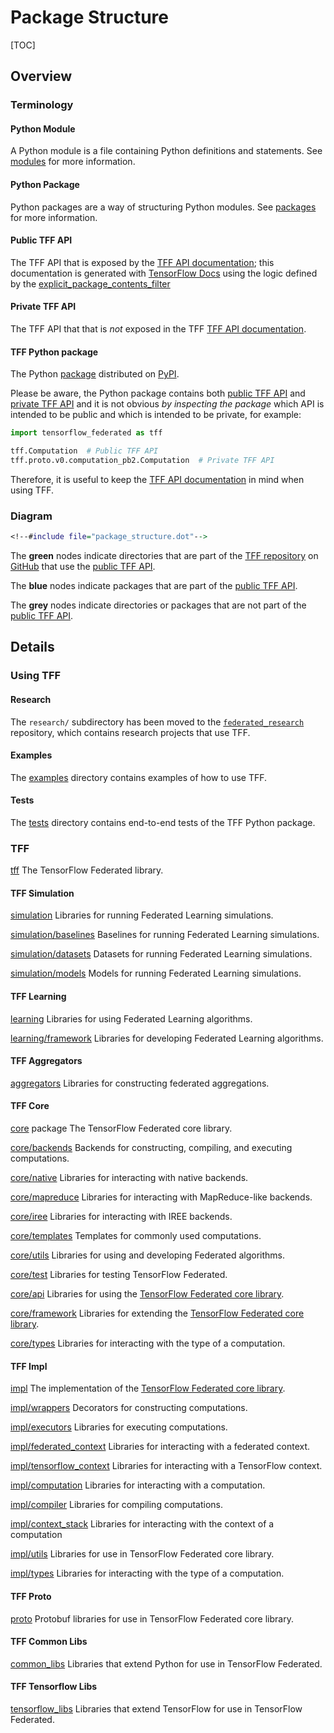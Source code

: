 # Package Structure

[TOC]

## Overview

### Terminology

#### Python Module

A Python module is a file containing Python definitions and statements. See
[modules](https://docs.python.org/3/tutorial/modules.html#modules) for more
information.

#### Python Package

Python packages are a way of structuring Python modules. See
[packages](https://docs.python.org/3/tutorial/modules.html#packages) for more
information.

#### Public TFF API

The TFF API that is exposed by the
[TFF API documentation](https://www.tensorflow.org/federated/api_docs/python/tff);
this documentation is generated with
[TensorFlow Docs](https://github.com/tensorflow/docs) using the logic defined by
the
[explicit_package_contents_filter](https://github.com/tensorflow/docs/blob/master/tools/tensorflow_docs/api_generator/public_api.py;l=156)

#### Private TFF API

The TFF API that that is *not* exposed in the TFF
[TFF API documentation](https://www.tensorflow.org/federated/api_docs/python/tff).

#### TFF Python package

The Python [package](https://pypi.org/project/tensorflow-federated/) distributed
on [PyPI](https://pypi.org).

Please be aware, the Python package contains both
[public TFF API](#public-tff-api) and [private TFF API](#private-tff-api) and it
is not obvious *by inspecting the package* which API is intended to be public
and which is intended to be private, for example:

```python
import tensorflow_federated as tff

tff.Computation  # Public TFF API
tff.proto.v0.computation_pb2.Computation  # Private TFF API
```

Therefore, it is useful to keep the
[TFF API documentation](https://www.tensorflow.org/federated/api_docs/python/tff)
in mind when using TFF.

### Diagram

```dot
<!--#include file="package_structure.dot"-->
```

The **green** nodes indicate directories that are part of the
[TFF repository](https://github.com/tensorflow/federated) on
[GitHub](https://github.com) that use the [public TFF API](#public-tff-api).

The **blue** nodes indicate packages that are part of the
[public TFF API](#public-tff-api).

The **grey** nodes indicate directories or packages that are not part of the
[public TFF API](#public-tff-api).

## Details

### Using TFF

#### Research

The `research/` subdirectory has been moved to the
[`federated_research`](https://github.com/google-research/federated) repository,
which contains research projects that use TFF.

#### Examples

The [examples](https://github.com/tensorflow/federated/blob/master/tensorflow_federated/python/examples)
directory contains examples of how to use TFF.

#### Tests

The [tests](https://github.com/tensorflow/federated/blob/master/tensorflow_federated/python/tests)
directory contains end-to-end tests of the TFF Python package.

### TFF

[tff](https://github.com/tensorflow/federated/blob/master/tensorflow_federated/) The TensorFlow Federated
library.

#### TFF Simulation

[simulation](https://github.com/tensorflow/federated/blob/master/tensorflow_federated/python/simulation)
Libraries for running Federated Learning simulations.

[simulation/baselines](https://github.com/tensorflow/federated/blob/master/tensorflow_federated/python/simulation/baselines)
Baselines for running Federated Learning simulations.

[simulation/datasets](https://github.com/tensorflow/federated/blob/master/tensorflow_federated/python/simulation/datasets)
Datasets for running Federated Learning simulations.

[simulation/models](https://github.com/tensorflow/federated/blob/master/tensorflow_federated/python/simulation/models)
Models for running Federated Learning simulations.

#### TFF Learning

[learning](https://github.com/tensorflow/federated/blob/master/tensorflow_federated/python/learning)
Libraries for using Federated Learning algorithms.

[learning/framework](https://github.com/tensorflow/federated/blob/master/tensorflow_federated/python/learning/framework)
Libraries for developing Federated Learning algorithms.

#### TFF Aggregators

[aggregators](https://github.com/tensorflow/federated/blob/master/tensorflow_federated/python/aggregators)
Libraries for constructing federated aggregations.

#### TFF Core

[core](https://github.com/tensorflow/federated/blob/master/tensorflow_federated/python/core) package The
TensorFlow Federated core library.

[core/backends](https://github.com/tensorflow/federated/blob/master/tensorflow_federated/python/core/backends)
Backends for constructing, compiling, and executing computations.

[core/native](https://github.com/tensorflow/federated/blob/master/tensorflow_federated/python/core/backends/native)
Libraries for interacting with native backends.

[core/mapreduce](https://github.com/tensorflow/federated/blob/master/tensorflow_federated/python/core/backends/mapreduce)
Libraries for interacting with MapReduce-like backends.

[core/iree](https://github.com/tensorflow/federated/blob/master/tensorflow_federated/python/core/backends/iree)
Libraries for interacting with IREE backends.

[core/templates](https://github.com/tensorflow/federated/blob/master/tensorflow_federated/python/core/templates)
Templates for commonly used computations.

[core/utils](https://github.com/tensorflow/federated/blob/master/tensorflow_federated/python/core/utils)
Libraries for using and developing Federated algorithms.

[core/test](https://github.com/tensorflow/federated/blob/master/tensorflow_federated/python/core/test)
Libraries for testing TensorFlow Federated.

[core/api](https://github.com/tensorflow/federated/blob/master/tensorflow_federated/python/core/api)
Libraries for using the [TensorFlow Federated core library](#tff-core).

[core/framework](https://github.com/tensorflow/federated/blob/master/tensorflow_federated/python/core/framework)
Libraries for extending the [TensorFlow Federated core library](#tff-core).

[core/types](https://github.com/tensorflow/federated/blob/master/tensorflow_federated/python/core/types)
Libraries for interacting with the type of a computation.

#### TFF Impl

[impl](https://github.com/tensorflow/federated/blob/master/tensorflow_federated/python/core/impl) The
implementation of the [TensorFlow Federated core library](#tff-core).

[impl/wrappers](https://github.com/tensorflow/federated/blob/master/tensorflow_federated/python/core/impl/wrappers)
Decorators for constructing computations.

[impl/executors](https://github.com/tensorflow/federated/blob/master/tensorflow_federated/python/core/impl/executors)
Libraries for executing computations.

[impl/federated_context](https://github.com/tensorflow/federated/blob/master/tensorflow_federated/python/core/impl/federated_context)
Libraries for interacting with a federated context.

[impl/tensorflow_context](https://github.com/tensorflow/federated/blob/master/tensorflow_federated/python/core/impl/tensorflow_context)
Libraries for interacting with a TensorFlow context.

[impl/computation](https://github.com/tensorflow/federated/blob/master/tensorflow_federated/python/core/impl/computation)
Libraries for interacting with a computation.

[impl/compiler](https://github.com/tensorflow/federated/blob/master/tensorflow_federated/python/core/impl/compiler)
Libraries for compiling computations.

[impl/context_stack](https://github.com/tensorflow/federated/blob/master/tensorflow_federated/python/core/impl/context_stack)
Libraries for interacting with the context of a computation

[impl/utils](https://github.com/tensorflow/federated/blob/master/tensorflow_federated/python/core/impl/utils)
Libraries for use in TensorFlow Federated core library.

[impl/types](https://github.com/tensorflow/federated/blob/master/tensorflow_federated/python/core/impl/types)
Libraries for interacting with the type of a computation.

#### TFF Proto

[proto](https://github.com/tensorflow/federated/blob/master/tensorflow_federated/python/proto) Protobuf
libraries for use in TensorFlow Federated core library.

#### TFF Common Libs

[common_libs](https://github.com/tensorflow/federated/blob/master/tensorflow_federated/python/common_libs)
Libraries that extend Python for use in TensorFlow Federated.

#### TFF Tensorflow Libs

[tensorflow_libs](https://github.com/tensorflow/federated/blob/master/tensorflow_federated/python/tensorflow_libs)
Libraries that extend TensorFlow for use in TensorFlow Federated.
